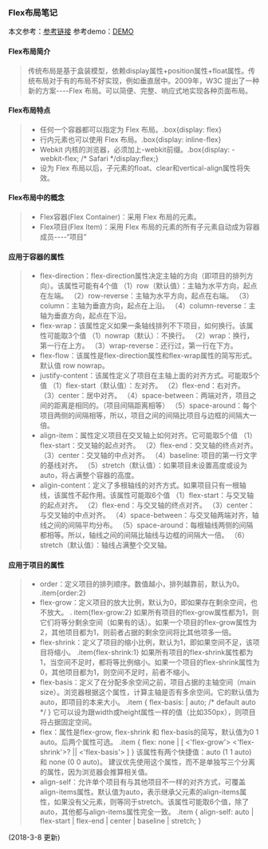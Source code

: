 ﻿### Flex布局笔记
本文参考：[参考链接](http://www.ruanyifeng.com/blog/2015/07/flex-grammar.html) 
参考demo：[DEMO](http://static.vgee.cn/static/index.html)
#### Flex布局简介
> 传统布局是基于盒装模型，依赖display属性+position属性+float属性。传统布局对于有的布局不好实现，例如垂直居中。2009年，W3C 提出了一种新的方案----Flex 布局。可以简便、完整、响应式地实现各种页面布局。

#### Flex布局特点
> - 任何一个容器都可以指定为 Flex 布局。.box{display: flex}
> - 行内元素也可以使用 Flex 布局。.box{display: inline-flex}
> - Webkit 内核的浏览器，必须加上-webkit前缀。.box{display: -webkit-flex; /* Safari */display:flex;}
> - 设为 Flex 布局以后，子元素的float、clear和vertical-align属性将失效。

#### Flex布局中的概念
> - Flex容器(Flex Container)：采用 Flex 布局的元素。
> - Flex项目(Flex Item)：采用 Flex 布局的元素的所有子元素自动成为容器成员----“项目”

#### 应用于容器的属性
> - flex-direction：flex-direction属性决定主轴的方向（即项目的排列方向）。该属性可能有4个值
		（1）row（默认值）：主轴为水平方向，起点在左端。
		（2）row-reverse：主轴为水平方向，起点在右端。
		（3）column：主轴为垂直方向，起点在上沿。
		（4）column-reverse：主轴为垂直方向，起点在下沿。
> - flex-wrap：该属性定义如果一条轴线排列不下项目，如何换行。该属性可能取3个值
		（1）nowrap（默认）：不换行。
		（2）wrap：换行，第一行在上方。
		（3）wrap-reverse：还行过，第一行在下方。
> - flex-flow：该属性是flex-direction属性和flex-wrap属性的简写形式。默认值 row nowrap。
> - justify-content：该属性定义了项目在主轴上面的对齐方式。可能取5个值
		（1）flex-start（默认值）：左对齐。
		（2）flex-end：右对齐。
		（3）center：居中对齐。
		（4）space-between：两端对齐，项目之间的距离是相同的。（项目间隔距离相等）
		（5）space-around：每个项目两侧的间隔相等，所以，项目之间的间隔比项目与边框的间隔大一倍。
>- align-item：属性定义项目在交叉轴上如何对齐。它可能取5个值
		（1）flex-start：交叉轴的起点对齐。
		（2）flex-end：交叉轴的终点对齐。
		（3）center：交叉轴的中点对齐。
		（4）baseline: 项目的第一行文字的基线对齐。
		（5）stretch（默认值）：如果项目未设置高度或设为auto，将占满整个容器的高度。
>- aligin-content：定义了多根轴线的对齐方式。如果项目只有一根轴线，该属性不起作用。该属性可能取6个值
		（1）flex-start：与交叉轴的起点对齐。
		（2）flex-end：与交叉轴的终点对齐。
		（3）center：与交叉轴的中点对齐。
		（4）space-between：与交叉轴两端对齐，轴线之间的间隔平均分布。
		（5）space-around：每根轴线两侧的间隔都相等。所以，轴线之间的间隔比轴线与边框的间隔大一倍。
		（6）stretch（默认值）：轴线占满整个交叉轴。
		
#### 应用于项目的属性

 >- order：定义项目的排列顺序。数值越小，排列越靠前，默认为0。
		 .item{order:2}
 >- flex-grow：定义项目的放大比例，默认为0，即如果存在剩余空间，也不放大。
		. item{flex-grow:2}
		如果所有项目的flex-grow属性都为1，则它们将等分剩余空间（如果有的话）。如果一个项目的flex-grow属性为2，其他项目都为1，则前者占据的剩余空间将比其他项多一倍。
>- flex-shrink：定义了项目的缩小比例，默认为1，即如果空间不足，该项目将缩小。
		.item{flex-shrink:1}
		如果所有项目的flex-shrink属性都为1，当空间不足时，都将等比例缩小。如果一个项目的flex-shrink属性为0，其他项目都为1，则空间不足时，前者不缩小。
>-  flex-basis：定义了在分配多余空间之前，项目占据的主轴空间（main size）。浏览器根据这个属性，计算主轴是否有多余空间。它的默认值为auto，即项目的本来大小。
		.item {
		   flex-basis: <length> | auto; /* default auto */
		}
		它可以设为跟width或height属性一样的值（比如350px），则项目将占据固定空间。
>- flex：属性是flex-grow, flex-shrink 和 flex-basis的简写，默认值为0 1 auto。后两个属性可选。
.item {
  flex: none | [ <'flex-grow'> <'flex-shrink'>? || <'flex-basis'> ]
}
		该属性有两个快捷值：auto (1 1 auto) 和 none (0 0 auto)。
		建议优先使用这个属性，而不是单独写三个分离的属性，因为浏览器会推算相关值。
>- align-self：允许单个项目有与其他项目不一样的对齐方式，可覆盖align-items属性。默认值为auto，表示继承父元素的align-items属性，如果没有父元素，则等同于stretch。该属性可能取6个值，除了auto，其他都与align-items属性完全一致。
.item {
  align-self: auto | flex-start | flex-end | center | baseline | stretch;
}

(2018-3-8 更新)

